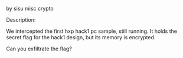 by sisu
misc crypto

Description:

We intercepted the first hxp hack1 pc sample, still running. It holds the secret flag for the hack1 design, but its memory is encrypted.

Can you exfiltrate the flag?
